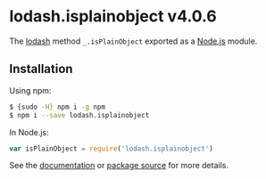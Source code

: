 # lodash.isplainobject v4.0.6

The [lodash](https://lodash.com/) method `_.isPlainObject` exported as a [Node.js](https://nodejs.org/) module.

## Installation

Using npm:

```bash
$ {sudo -H} npm i -g npm
$ npm i --save lodash.isplainobject
```

In Node.js:

```js
var isPlainObject = require('lodash.isplainobject')
```

See the [documentation](https://lodash.com/docs#isPlainObject) or [package source](https://github.com/lodash/lodash/blob/4.0.6-npm-packages/lodash.isplainobject) for more details.
